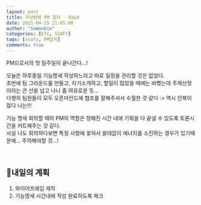 ```yaml
---
layout: post
title: 우당탕탕 PM 일지 - Day4
date: 2021-04-15 21:05:00
author: "SeWonKim"
categories: [ETC, SSAFY]
tags: [ssafy, PM일지]
comments: true
---
```


PM으로서의 첫 일주일이 끝나간다...!

오늘은 하루종일 기능명세 작성하느라고 따로 일정을 관리할 것은 없었다.     
초반에 팀 그라운드룰 만들고, 자기소개하고, 할일이 많았을 때에는 바빴는데 주제선정이라는 큰 산을 넘고 나니 좀 여유로운 듯...         
다행히 팀원들이 모두 오픈마인드에 협조를 잘해주셔서 수월한 것 같다 :> 역시 인복이 많다 나는!!!

기능 명세 회의할 때의 PM의 역할은 정해진 시간 내에 기획을 다 끝낼 수 있도록 토론시간을 커트해주는 것 같다.       
사실 나도 회의하다보면 특정 사항에 꽂혀서 쓸데없이 에너지를 소진하는 경우가 있기때문에... 주의해야할 것...!

&nbsp;
&nbsp;


## 🌝내일의 계획

1. 와이어프레임 제작
2. 기능명세 시간내에 작성 완료하도록 체크

&nbsp;
&nbsp;
